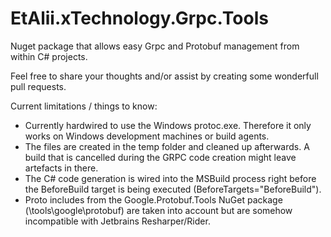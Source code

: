 # EtAlii.xTechnology.Grpc.Tools
Nuget package that allows easy Grpc and Protobuf management from within C# projects.

Feel free to share your thoughts and/or assist by creating some wonderfull pull requests.

Current limitations / things to know:
- Currently hardwired to use the Windows protoc.exe. Therefore it only works on Windows development machines or build agents.
- The files are created in the temp folder and cleaned up afterwards. A build that is cancelled during the GRPC code creation might leave artefacts in there.
- The C# code generation is wired into the MSBuild process right before the BeforeBuild target is being executed (BeforeTargets="BeforeBuild").
- Proto includes from the Google.Protobuf.Tools NuGet package (\tools\google\protobuf\) are taken into account but are somehow incompatible with Jetbrains Resharper/Rider.